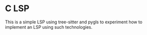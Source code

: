 # C LSP

This is a simple LSP using tree-sitter and pygls to experiment how to implement an LSP using such technologies.